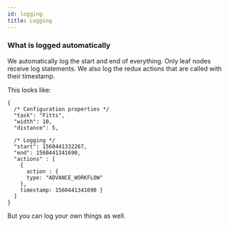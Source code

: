 ```yaml
---
id: logging
title: Logging
---
```


### What is logged automatically

We automatically log the start and end of everything. Only leaf nodes receive log statements. We also log the redux actions that are called with their timestamp.

This looks like:

```{json}
{
  /* Configuration properties */
  "task": "Fitts",
  "width": 10,
  "distance": 5,

  /* Logging */
  "start": 1560441332267,
  "end": 1560441341690,
  "actions" : [
    {
      action : {
      type: "ADVANCE_WORKFLOW"
    },
    timestamp: 1560441341690 }
  ]
}
```

But you can log your own things as well.
